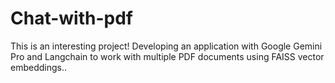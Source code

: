 # Chat-with-pdf
This is an interesting project! Developing an application with Google Gemini Pro and Langchain to work with multiple PDF documents using FAISS vector embeddings..
